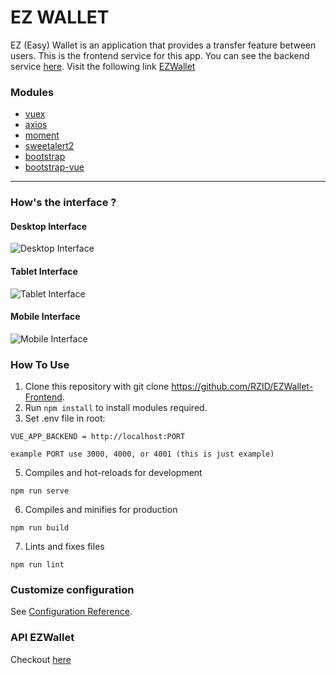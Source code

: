 # EZ WALLET

EZ (Easy) Wallet is an application that provides a transfer feature between users. This is the frontend service for this app. You can see the backend service [here](https://github.com/RZID/EZWallet-Backend/tree/dev). Visit the following link [EZWallet](http://52.204.186.223:44577)

### Modules
- [vuex](https://www.npmjs.com/package/vuex)
- [axios](https://www.npmjs.com/package/axios)
- [moment](https://www.npmjs.com/package/moment)
- [sweetalert2](https://www.npmjs.com/package/sweetalert2)
- [bootstrap](https://www.npmjs.com/package/bootstrap)
- [bootstrap-vue](https://www.npmjs.com/package/bootstrap-vue)

---

### How's the interface ?

#### Desktop Interface
![Desktop Interface](https://drive.google.com/file/d/1jXF6aXLb2ZxquK3GOrZumZfWb1eb8pSx/view?usp=sharing)

#### Tablet Interface
![Tablet Interface](https://drive.google.com/file/d/15ltNz4aipYb1_TODnAa9_DuJC4QWlZjp/view?usp=sharing)

#### Mobile Interface
![Mobile Interface](https://drive.google.com/file/d/1hz8U5_HMuIvSfuUpmfLM0MrE8WUtJYoK/view?usp=sharing)


### How To Use
1. Clone this repository with git clone https://github.com/RZID/EZWallet-Frontend.
2. Run ```npm install``` to install modules required.
3. Set .env file in root:
```
VUE_APP_BACKEND = http://localhost:PORT

example PORT use 3000, 4000, or 4001 (this is just example)
```
5. Compiles and hot-reloads for development
```
npm run serve
```

6. Compiles and minifies for production
```
npm run build
```

7. Lints and fixes files
```
npm run lint
```

### Customize configuration
See [Configuration Reference](https://cli.vuejs.org/config/).

### API EZWallet
Checkout [here](https://github.com/RZID/EZWallet-Backend/tree/dev)
